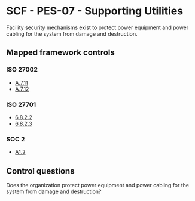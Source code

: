 # SCF - PES-07 - Supporting Utilities
Facility security mechanisms exist to protect power equipment and power cabling for the system from damage and destruction. 
## Mapped framework controls
### ISO 27002
- [A.7.11](../iso27002/a-7.md#a711)
- [A.7.12](../iso27002/a-7.md#a712)
  
### ISO 27701
- [6.8.2.2](../iso27701/6822.md)
- [6.8.2.3](../iso27701/6823.md)
  
### SOC 2
- [A1.2](../soc2/a12.md)
  
## Control questions
Does the organization protect power equipment and power cabling for the system from damage and destruction? 
  